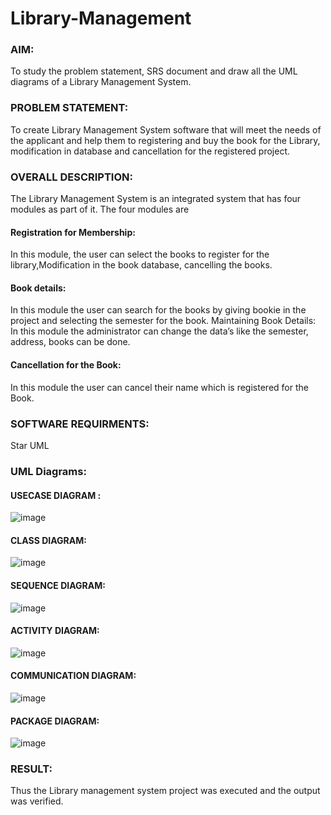 # Library-Management
### AIM:
To study the problem statement, SRS document and draw all the UML diagrams of a Library Management System.
### PROBLEM STATEMENT:
To create Library Management System software that will meet the needs of the applicant
and help them to registering and buy the book for the Library, modification in database and
cancellation for the registered project.
### OVERALL DESCRIPTION:
The Library Management System is an integrated system that has four modules as part of
it. The four modules are
#### Registration for Membership:
In this module, the user can select the books to register for the library,Modification in the book
database, cancelling the books.
#### Book details:
In this module the user can search for the books by giving bookie in the project and selecting
the semester for the book.
Maintaining Book Details:
In this module the administrator can change the data’s like the semester, address, books can be
done.
#### Cancellation for the Book:
In this module the user can cancel their name which is registered for the Book.
### SOFTWARE REQUIRMENTS:
Star UML
### UML Diagrams:
#### USECASE DIAGRAM :
![image](https://github.com/user-attachments/assets/3aee05be-29c7-41c8-9aea-64aa76e1205d)

#### CLASS DIAGRAM:
![image](https://github.com/user-attachments/assets/71331c6a-05cd-47df-b40f-c2b519464ae4)

#### SEQUENCE DIAGRAM:
![image](https://github.com/user-attachments/assets/8e441c72-98e8-4d47-8bcf-c50bd3517f47)

#### ACTIVITY DIAGRAM:
![image](https://github.com/user-attachments/assets/dc95f50c-fc5f-4301-8aef-4e000bc64c03)

#### COMMUNICATION DIAGRAM:
![image](https://github.com/user-attachments/assets/31c7c531-2674-45e3-8a57-19399ffb83c5)

#### PACKAGE DIAGRAM:
![image](https://github.com/user-attachments/assets/b5b57e6c-66cc-4321-a934-18a60ef0ecbf)

### RESULT:
Thus the Library management system project was executed and the output was verified.

